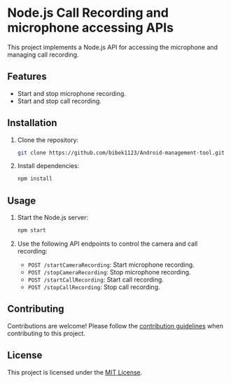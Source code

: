 # Node.js Call Recording and microphone accessing APIs

This project implements a Node.js API for accessing the microphone and managing call recording.

## Features

- Start and stop microphone recording.
- Start and stop call recording.

## Installation

1. Clone the repository:

    ```bash
    git clone https://github.com/bibek1123/Android-management-tool.git
    ```
    
2. Install dependencies:

    ```bash
    npm install
    ```

## Usage

1. Start the Node.js server:

    ```bash
    npm start
    ```

2. Use the following API endpoints to control the camera and call recording:

    - `POST /startCameraRecording`: Start microphone recording.
    - `POST /stopCameraRecording`: Stop microphone recording.
    - `POST /startCallRecording`: Start call recording.
    - `POST /stopCallRecording`: Stop call recording.

## Contributing

Contributions are welcome! Please follow the [contribution guidelines](CONTRIBUTING.md) when contributing to this project.

## License

This project is licensed under the [MIT License](LICENSE).

